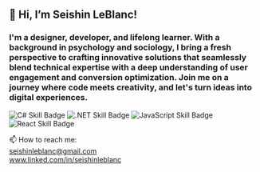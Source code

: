 <h2> 👋 Hi, I’m Seishin LeBlanc! </h2> 
<h3> I'm a designer, developer, and lifelong learner. With a background in psychology and sociology, I bring a fresh perspective to crafting innovative solutions that seamlessly blend technical expertise with a deep understanding of user engagement and conversion optimization. Join me on a journey where code meets creativity, and let's turn ideas into digital experiences. </h3>

![C# Skill Badge](https://img.shields.io/badge/C%23-239120?style=for-the-badge&logo=c-sharp&logoColor=white)
![.NET Skill Badge](https://img.shields.io/badge/.NET-5C2D91?style=for-the-badge&logo=.net&logoColor=white)
![JavaScript Skill Badge](https://img.shields.io/badge/JavaScript-F7DF1E?style=for-the-badge&logo=javascript&logoColor=black)
![React Skill Badge](https://img.shields.io/badge/React-20232A?style=for-the-badge&logo=react&logoColor=61DAFB)




📫 How to reach me:
<br> seishinleblanc@gmail.com
<br> www.linked.com/in/seishinleblanc

<!---
seishinleblanc/seishinleblanc is a ✨ special ✨ repository because its `README.md` (this file) appears on your GitHub profile.
You can click the Preview link to take a look at your changes.
--->
